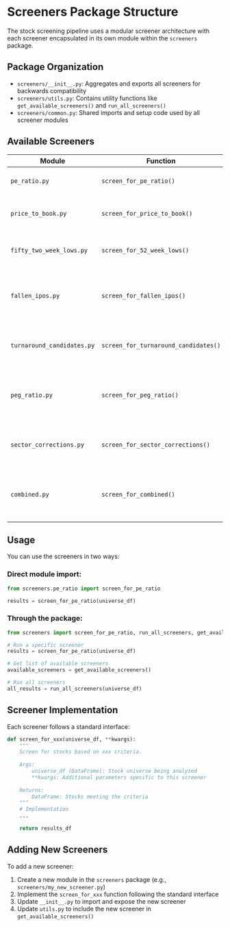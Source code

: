 # Screeners Package Structure

The stock screening pipeline uses a modular screener architecture with each screener encapsulated in its own module within the `screeners` package.

## Package Organization

- `screeners/__init__.py`: Aggregates and exports all screeners for backwards compatibility
- `screeners/utils.py`: Contains utility functions like `get_available_screeners()` and `run_all_screeners()`
- `screeners/common.py`: Shared imports and setup code used by all screener modules

## Available Screeners

| Module | Function | Description |
|--------|----------|-------------|
| `pe_ratio.py` | `screen_for_pe_ratio()` | Screens for stocks with low P/E ratios |
| `price_to_book.py` | `screen_for_price_to_book()` | Screens for stocks trading near or below book value |
| `fifty_two_week_lows.py` | `screen_for_52_week_lows()` | Screens for stocks near their 52-week lows |
| `fallen_ipos.py` | `screen_for_fallen_ipos()` | Screens for IPOs that have dropped significantly from their highs |
| `turnaround_candidates.py` | `screen_for_turnaround_candidates()` | Screens for stocks showing signs of financial turnaround |
| `peg_ratio.py` | `screen_for_peg_ratio()` | Screens for stocks with attractive PEG (Price/Earnings to Growth) ratios |
| `sector_corrections.py` | `screen_for_sector_corrections()` | Screens for stocks in sectors that are in correction |
| `combined.py` | `screen_for_combined()` | Runs multiple screeners and combines results based on average ranking |

## Usage

You can use the screeners in two ways:

### Direct module import:

```python
from screeners.pe_ratio import screen_for_pe_ratio

results = screen_for_pe_ratio(universe_df)
```

### Through the package:

```python
from screeners import screen_for_pe_ratio, run_all_screeners, get_available_screeners

# Run a specific screener
results = screen_for_pe_ratio(universe_df)

# Get list of available screeners
available_screeners = get_available_screeners()

# Run all screeners
all_results = run_all_screeners(universe_df)
```

## Screener Implementation

Each screener follows a standard interface:

```python
def screen_for_xxx(universe_df, **kwargs):
    """
    Screen for stocks based on xxx criteria.
    
    Args:
        universe_df (DataFrame): Stock universe being analyzed
        **kwargs: Additional parameters specific to this screener
        
    Returns:
        DataFrame: Stocks meeting the criteria
    """
    # Implementation
    ...
    
    return results_df
```

## Adding New Screeners

To add a new screener:

1. Create a new module in the `screeners` package (e.g., `screeners/my_new_screener.py`)
2. Implement the `screen_for_xxx` function following the standard interface
3. Update `__init__.py` to import and expose the new screener
4. Update `utils.py` to include the new screener in `get_available_screeners()`
